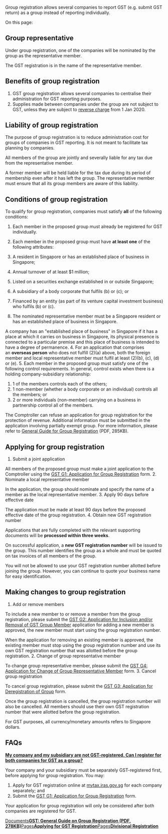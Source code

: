Group registration allows several companies to report GST (e.g. submit GST return) as a group instead of reporting individually.

On this page:

## Group representative

Under group registration, one of the companies will be nominated by the group as the representative member.

The GST registration is in the name of the representative member.

## Benefits of group registration

1. GST group registration allows several companies to centralise their administration for GST reporting purposes.
2. Supplies made between companies under the group are not subject to GST, unless they are subject to [reverse charge](https://www.iras.gov.sg/taxes/goods-services-tax-(gst)/gst-and-digital-economy/local-businesses "reverse charge") from
    1 Jan 2020.

## Liability of group registration

The purpose of group registration is to reduce administration cost for groups of companies in GST reporting. It is not meant to facilitate tax planning by companies.

All members of the group are jointly and severally liable for any tax due from the representative member.

A former member will be held liable for the tax due during its period of membership even after it has left the group. The representative member must ensure that all its group members are aware of this liability.

## Conditions of group registration

To qualify for group registration, companies must satisfy **all** of the following conditions:

1. Each member in the proposed group must already be registered for GST individually.
2. Each member in the proposed group must have **at least one** of the following attributes:


1. A resident in Singapore or has an established place of business in Singapore;
2. Annual turnover of at least $1 million;
3. Listed on a securities exchange established in or outside Singapore;
4. A subsidiary of a body corporate that fulfils (b) or (c); or
5. Financed by an entity (as part of its venture capital investment business) who fulfils (b) or (c).
3. The nominated representative member must be a Singapore resident or has an established place of business in Singapore.



A company has an "established place of business" in Singapore if it has a place at which it carries on business
    in Singapore, its physical presence is connected to a particular premise and this place of business is intended to have a degree of permanence.
4. For an application that comprises an **overseas person** who does not fulfill (2)(a) above, both the foreign member and local representative member must fulfil at least (2)(b), (c), (d) or (e).
5. Each member in the proposed group must satisfy one of the following control requirements. In general, control exists when there is a holding company-subsidiary relationship:
1. 1 of the members controls each of the others;
2. 1 non-member (whether a body corporate or an individual) controls all the members; or
3. 2 or more individuals (non-member) carrying on a business in partnership control all of the members.

The Comptroller can refuse an application for group registration for the protection of revenue. Additional information must be submitted in the application involving partially exempt group. For more information, please refer to [General Guide for Group Registration](https://www.iras.gov.sg/media/docs/default-source/e-tax/etaxguide_gst_general-guide-on-group-registration.pdf?sfvrsn=462c6e25_12 "GST: General Guide on Group Registration (Second Edition)") (PDF, 285KB).

## Applying for group registration

1. Submit a joint application



All members of the proposed group must make a joint application to the Comptroller using the [GST G1: Application for Group Registration](https://form.gov.sg/62c79c26bbb7a20012a7d6a7#G1 " GST G1: Application for Group Registration") form.
2. Nominate a local representative member



In the application, the group should nominate and specify the name of a member as the local representative member.
3. Apply 90 days before effective date



The application must be made at least 90 days before the proposed effective date of the group registration.
4. Obtain new GST registration number



Applications that are fully completed with the relevant supporting documents will be **processed within three weeks**.



On successful application, a **new GST registration number** will
    be issued to the group. This number identifies the group as a whole and must be quoted on tax invoices of all members of the group.



You will not be allowed to use your GST registration number allotted before joining the group. However,
    you can continue to quote your business name for easy identification.

## Making changes to group registration

1. Add or remove members



To include a new member to or remove a member from the group registration, please submit the [GST G2: Application for Inclusion and/or Removal of GST Group Member](https://form.gov.sg/6305d64f2c1e9100136b2cdb#G2 "GST G2: Application for Inclusion/Removal of Member To/From the GST Group") application for adding a new member is approved, the new member must start
    using the group registration number.



When the application for removing an existing member is approved, the existing member must stop using the group registration number and use its own GST registration number that was allotted before
    the group registration.
2. Change of group representative member



To change group representative member, please submit the [GST G4: Application for Change of Group Representative Member](https://form.gov.sg/6323e5a490691f00114b3334#G4 "GST G4: Application for Change of Group Representative Member") form.
3. Cancel group registration



To cancel group registration, please submit the [GST G3: Application for Deregistration of Group](https://form.gov.sg/6323e58690691f00114b30df#G3 "GST G3: Application for Deregistration of Group ") form.



Once the group registration is cancelled, the group registration number will also be cancelled. All members should use their own GST registration
    number that were allotted before the group registration.


For GST purposes, all currency/monetary amounts refers to Singapore dollars.

## FAQs

[**My company and my subsidiary are not GST-registered. Can I register for both companies for GST as a group?**](https://www.iras.gov.sg/taxes/goods-services-tax-(gst)/gst-registration-deregistration/applying-for-special-gst-registration-(group-registration-and-divisional-registration)/group-registration#my-company-and-my-subsidiary-are-not-gst-registered--can-i-register-for-both-companies-for-gst-as-a-group-)

Your company and your subsidiary must be separately GST-registered first, before applying for group registration. You may:

1. Apply for GST registration online at [mytax.iras.gov.sg](https://mytax.iras.gov.sg/login/selection) for each company separately; and
2. Submit the [GST G1: Application for Group Registration](https://form.gov.sg/62c79c26bbb7a20012a7d6a7#G1 " GST G1: Application for Group Registration") form.

Your application for group registration will only be considered after both companies are registered for GST.

[Documents**GST: General Guide on Group Registration (PDF, 278KB)**](https://www.iras.gov.sg/media/docs/default-source/e-tax/etaxguide_gst_general-guide-on-group-registration.pdf?sfvrsn=462c6e25_12)[Pages**Applying for GST Registration**](https://www.iras.gov.sg/taxes/goods-services-tax-(gst)/gst-registration-deregistration/applying-for-gst-registration)[Pages**Divisional Registration**](https://www.iras.gov.sg/taxes/goods-services-tax-(gst)/gst-registration-deregistration/applying-for-special-gst-registration-(group-registration-and-divisional-registration)/divisional-registration)